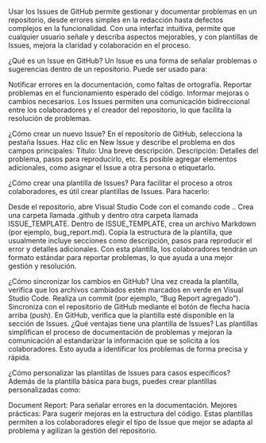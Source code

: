 Usar los Issues de GitHub permite gestionar y documentar problemas en un repositorio, desde errores simples en la redacción hasta defectos complejos en la funcionalidad. Con una interfaz intuitiva, permite que cualquier usuario señale y describa aspectos mejorables, y con plantillas de Issues, mejora la claridad y colaboración en el proceso.

¿Qué es un Issue en GitHub?
Un Issue es una forma de señalar problemas o sugerencias dentro de un repositorio. Puede ser usado para:

Notificar errores en la documentación, como faltas de ortografía.
Reportar problemas en el funcionamiento esperado del código.
Informar mejoras o cambios necesarios.
Los Issues permiten una comunicación bidireccional entre los colaboradores y el creador del repositorio, lo que facilita la resolución de problemas.

¿Cómo crear un nuevo Issue?
En el repositorio de GitHub, selecciona la pestaña Issues.
Haz clic en New Issue y describe el problema en dos campos principales:
Título: Una breve descripción.
Descripción: Detalles del problema, pasos para reproducirlo, etc.
Es posible agregar elementos adicionales, como asignar el Issue a otra persona o etiquetarlo.

¿Cómo crear una plantilla de Issues?
Para facilitar el proceso a otros colaboradores, es útil crear plantillas de Issues. Para hacerlo:

Desde el repositorio, abre Visual Studio Code con el comando code ..
Crea una carpeta llamada .github y dentro otra carpeta llamada ISSUE_TEMPLATE.
Dentro de ISSUE_TEMPLATE, crea un archivo Markdown (por ejemplo, bug_report.md).
Copia la estructura de la plantilla, que usualmente incluye secciones como descripción, pasos para reproducir el error y detalles adicionales.
Con esta plantilla, los colaboradores tendrán un formato estándar para reportar problemas, lo que ayuda a una mejor gestión y resolución.

¿Cómo sincronizar los cambios en GitHub?
Una vez creada la plantilla, verifica que los archivos cambiados estén marcados en verde en Visual Studio Code.
Realiza un commit (por ejemplo, “Bug Report agregado”).
Sincroniza con el repositorio de GitHub mediante el botón de flecha hacia arriba (push).
En GitHub, verifica que la plantilla esté disponible en la sección de Issues.
¿Qué ventajas tiene una plantilla de Issues?
Las plantillas simplifican el proceso de documentación de problemas y mejoran la comunicación al estandarizar la información que se solicita a los colaboradores. Esto ayuda a identificar los problemas de forma precisa y rápida.

¿Cómo personalizar las plantillas de Issues para casos específicos?
Además de la plantilla básica para bugs, puedes crear plantillas personalizadas como:

Document Report: Para señalar errores en la documentación.
Mejores prácticas: Para sugerir mejoras en la estructura del código.
Estas plantillas permiten a los colaboradores elegir el tipo de Issue que mejor se adapta al problema y agilizan la gestión del repositorio.